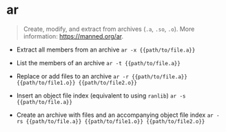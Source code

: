 # ar
> Create, modify, and extract from archives (`.a`, `.so`, `.o`).
> More information: <https://manned.org/ar>.

- Extract all members from an archive
`ar -x {{path/to/file.a}}`

- List the members of an archive
`ar -t {{path/to/file.a}}`

- Replace or add files to an archive
`ar -r {{path/to/file.a}} {{path/to/file1.o}} {{path/to/file2.o}}`

- Insert an object file index (equivalent to using `ranlib`)
`ar -s {{path/to/file.a}}`

- Create an archive with files and an accompanying object file index
`ar -rs {{path/to/file.a}} {{path/to/file1.o}} {{path/to/file2.o}}`
